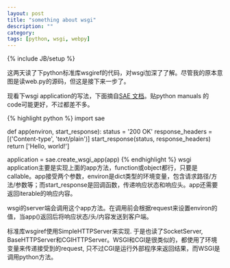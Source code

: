 ```yaml
---
layout: post
title: "something about wsgi"
description: ""
category: 
tags: [python, wsgi, webpy]
---
```

{% include JB/setup %}

这两天读了下python标准库wsgiref的代码，对wsgi加深了了解。尽管我的原本意图是读web.py的源码，但这是接下来一步了。

现看下wsgi application的写法，下面摘自[SAE 文档](http://sae.sina.com.cn/doc/python/tutorial.html#hello-world)。贴python manuals 的code可能更好，不过都差不多。


{% highlight python %}
import sae

def app(environ, start_response):
    status = '200 OK'
    response_headers = [('Content-type', 'text/plain')]
    start_response(status, response_headers)
    return ['Hello, world!']

application = sae.create_wsgi_app(app)
{% endhighlight %}
wsgi application主要是实现上面的app方法，function或object都行，只要是callable。app接受两个参数，environ是dict类型的环境变量，包含请求路径/方法/参数等；而start_response是回调函数，传递响应状态和响应头。app还需要返回iterable的响应内容。

wsgi的server端会调用这个app方法。在调用前会根据request来设置environ的值，当app()返回后将响应状态/头/内容发送到客户端。

标准库wsgiref使用SimpleHTTPServer来实现. 于是也读了SocketServer, BaseHTTPServer和CGIHTTPServer。WSGI和CGI是很类似的，都使用了环境变量来传递接受到的request, 只不过CGI是运行外部程序来返回结果，而WSGI是调用python方法。


